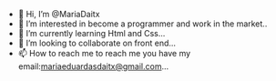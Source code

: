 - 👋 Hi, I’m @MariaDaitx
- 👀 I’m interested in become a programmer and work in the market..
- 🌱 I’m currently learning Html and Css...
- 💞️ I’m looking to collaborate on front end...
- 📫 How to reach me to reach me you have my email:mariaeduardasdaitx@gmail.com...

<!---
MariaDaitx/MariaDaitx is a ✨ special ✨ repository because its `README.md` (this file) appears on your GitHub profile.
You can click the Preview link to take a look at your changes.
--->
